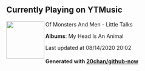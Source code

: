 ## Currently Playing on YTMusic

[<img align="left" width="100" src="https://lh3.googleusercontent.com/trWSJMR2GIw4TTSX4CiK5Sk6bLrk-ylcYCFDj7X0h9zCo5z0UM9Fp_EJP16ydPRjHcvEsv_WxO9yy1DX">](https://music.youtube.com/channel/UCpjxqiRSP5nQ4tp1fT2bjHg)

Of Monsters And Men - Little Talks

**Albums**: My Head Is An Animal

Last updated at 08/14/2020 20:02

#### Generated with [20chan/github-now](https://github.com/20chan/github-now)


<!--
**20chan/20chan** is a ✨ _special_ ✨ repository because its `README.md` (this file) appears on your GitHub profile.

Here are some ideas to get you started:

- 🔭 I’m currently working on ...
- 🌱 I’m currently learning ...
- 👯 I’m looking to collaborate on ...
- 🤔 I’m looking for help with ...
- 💬 Ask me about ...
- 📫 How to reach me: ...
- 😄 Pronouns: ...
- ⚡ Fun fact: ...
-->
